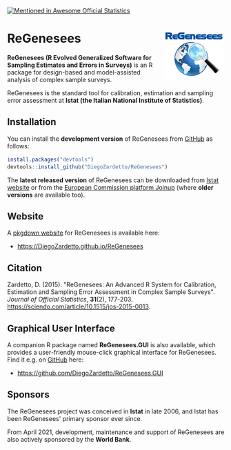 [![Mentioned in Awesome Official Statistics ](https://awesome.re/mentioned-badge.svg)](http://www.awesomeofficialstatistics.org)

# ReGenesees <img src="ReGenesees_LOGO_small.png" align="right" alt="" />

**ReGenesees (R Evolved Generalized Software for Sampling Estimates and Errors in Surveys)** is an R package for design-based and model-assisted analysis of complex sample surveys.

ReGenesees is the standard tool for calibration, estimation and sampling error assessment at **Istat (the Italian National Institute of Statistics)**.


## Installation
You can install the **development version** of ReGenesees from [GitHub](https://github.com/DiegoZardetto/ReGenesees) as follows:

```r
install.packages("devtools")
devtools::install_github("DiegoZardetto/ReGenesees")
```

The **latest released version** of ReGenesees can be downloaded from [Istat website](https://www.istat.it/en/tools/methods-and-it-tools/processing-tools/regenesees) or from the [European Commission platform Joinup]( https://joinup.ec.europa.eu/solution/regenesees-system/releases) (where **older versions** are available too).


## Website
A [pkgdown website](https://DiegoZardetto.github.io/ReGenesees) for ReGenesees is available here:
- <https://DiegoZardetto.github.io/ReGenesees>


## Citation
Zardetto, D. (2015). "ReGenesees: An Advanced R System for Calibration, Estimation and Sampling Error Assessment in Complex Sample Surveys". *Journal of Official Statistics*, **31**(2), 177-203. <https://sciendo.com/article/10.1515/jos-2015-0013>.


## Graphical User Interface
A companion R package named **ReGenesees.GUI** is also available, which provides a user-friendly mouse-click graphical interface for ReGenesees. Find it e.g. on [GitHub](https://github.com/DiegoZardetto/ReGenesees.GUI) here:
- <https://github.com/DiegoZardetto/ReGenesees.GUI>


## Sponsors
The ReGenesees project was conceived in **Istat** in late 2006, and Istat has been ReGenesees' primary sponsor ever since.

From April 2021, development, maintenance and support of ReGenesees are also actively sponsored by the **World Bank**.

